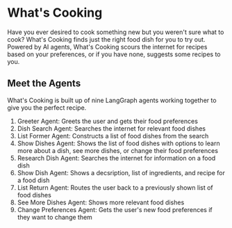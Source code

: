 # What's Cooking

Have you ever desired to cook something new but you weren't sure what to cook? What's Cooking finds just the right food dish for you to try out. Powered by AI agents, What's Cooking scours the internet for recipes based on your preferences, or if you have none, suggests some recipes to you.

## Meet the Agents

What's Cooking is built up of nine LangGraph agents working together to give you the perfect recipe.

1. Greeter Agent: Greets the user and gets their food preferences
2. Dish Search Agent: Searches the internet for relevant food dishes
3. List Former Agent: Constructs a list of food dishes from the search
4. Show Dishes Agent: Shows the list of food dishes with options to learn more about a dish, see more dishes, or change their food preferences
5. Research Dish Agent: Searches the internet for information on a food dish
6. Show Dish Agent: Shows a decsription, list of ingredients, and recipe for a food dish
7. List Return Agent: Routes the user back to a previously shown list of food dishes
8. See More Dishes Agent: Shows more relevant food dishes
9. Change Preferences Agent: Gets the user's new food preferences if they want to change them
